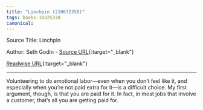 ```yaml
---
title: "Linchpin (210672358)"
tags: books-10325338
canonical: 
---
```


Source Title: Linchpin

Author: Seth Godin - [Source URL](){:target="_blank"}

[Readwise URL](https://readwise.io/open/210672358){:target="_blank"}

---

Volunteering to do emotional labor—even when you don’t feel like it, and especially when you’re not paid extra for it—is a difficult choice. My first argument, though, is that you are paid for it. In fact, in most jobs that involve a customer, that’s all you are getting paid for.

